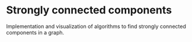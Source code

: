# Strongly connected components
Implementation and visualization of algorithms to find strongly connected components in a graph.

